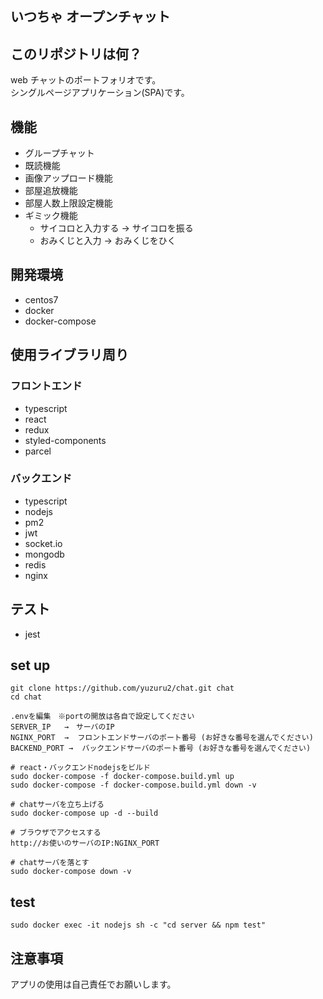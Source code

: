 ## いつちゃ オープンチャット

## このリポジトリは何？

web チャットのポートフォリオです。<br />
シングルページアプリケーション(SPA)です。

## 機能

- グループチャット
- 既読機能
- 画像アップロード機能
- 部屋追放機能
- 部屋人数上限設定機能
- ギミック機能
  - サイコロと入力する → サイコロを振る
  - おみくじと入力 → おみくじをひく

## 開発環境

- centos7
- docker <br/>
- docker-compose <br/>

## 使用ライブラリ周り

### フロントエンド

- typescript
- react
- redux
- styled-components
- parcel

### バックエンド

- typescript
- nodejs
- pm2
- jwt
- socket.io
- mongodb
- redis
- nginx

## テスト

- jest

## set up

```
git clone https://github.com/yuzuru2/chat.git chat
cd chat

.envを編集　※portの開放は各自で設定してください
SERVER_IP   →　サーバのIP
NGINX_PORT  →  フロントエンドサーバのポート番号 (お好きな番号を選んでください)
BACKEND_PORT →  バックエンドサーバのポート番号 (お好きな番号を選んでください)

# react・バックエンドnodejsをビルド
sudo docker-compose -f docker-compose.build.yml up
sudo docker-compose -f docker-compose.build.yml down -v

# chatサーバを立ち上げる
sudo docker-compose up -d --build

# ブラウザでアクセスする
http://お使いのサーバのIP:NGINX_PORT

# chatサーバを落とす
sudo docker-compose down -v
```

## test

```
sudo docker exec -it nodejs sh -c "cd server && npm test"
```

## 注意事項

アプリの使用は自己責任でお願いします。
